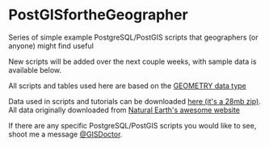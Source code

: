 # PostGISfortheGeographer
Series of simple example PostgreSQL/PostGIS scripts that geographers (or anyone) might find useful

New scripts will be added over the next couple weeks, with sample data is available below.

All scripts and tables used here are based on the <a href="http://postgis.net/docs/using_postgis_dbmanagement.html#PostGIS_GeographyVSGeometry">GEOMETRY data type</a>

Data used in scripts and tutorials can be downloaded <a href="http://www.gisdoctor.com/downloads/Tutorial_Spatial_Data.zip">here (it's a 28mb zip)</a>.  All data originally downloaded from <a href="http://www.naturalearthdata.com/">Natural Earth's awesome website</a>

If there are any specific PostgreSQL/PostGIS scripts you would like to see, shoot me a message <a href ="https://twitter.com/GISDoctor">@GISDoctor</a>.
